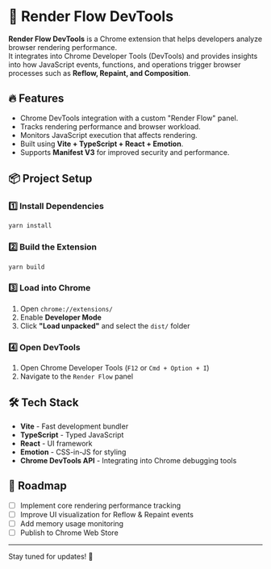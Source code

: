 # 🚀 Render Flow DevTools

**Render Flow DevTools** is a Chrome extension that helps developers analyze browser rendering performance.  
It integrates into Chrome Developer Tools (DevTools) and provides insights into how JavaScript events, functions, and operations trigger browser processes such as **Reflow, Repaint, and Composition**.

## 🔥 Features

- Chrome DevTools integration with a custom "Render Flow" panel.
- Tracks rendering performance and browser workload.
- Monitors JavaScript execution that affects rendering.
- Built using **Vite + TypeScript + React + Emotion**.
- Supports **Manifest V3** for improved security and performance.

## 📦 Project Setup

### 1️⃣ Install Dependencies

```bash
yarn install
```

### 2️⃣ Build the Extension

```bash
yarn build
```

### 3️⃣ Load into Chrome

1. Open `chrome://extensions/`
2. Enable **Developer Mode**
3. Click **"Load unpacked"** and select the `dist/` folder

### 4️⃣ Open DevTools

1. Open Chrome Developer Tools (`F12` or `Cmd + Option + I`)
2. Navigate to the `Render Flow` panel

## 🛠️ Tech Stack

- **Vite** - Fast development bundler
- **TypeScript** - Typed JavaScript
- **React** - UI framework
- **Emotion** - CSS-in-JS for styling
- **Chrome DevTools API** - Integrating into Chrome debugging tools

## 📌 Roadmap

- [ ] Implement core rendering performance tracking
- [ ] Improve UI visualization for Reflow & Repaint events
- [ ] Add memory usage monitoring
- [ ] Publish to Chrome Web Store

---

Stay tuned for updates! 🚀
